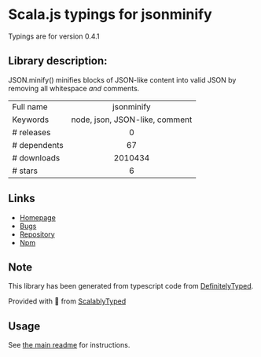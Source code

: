 
# Scala.js typings for jsonminify

Typings are for version 0.4.1

## Library description:
JSON.minify() minifies blocks of JSON-like content into valid JSON by removing all whitespace *and* comments.

|                    |                 |
| ------------------ | :-------------: |
| Full name          | jsonminify |
| Keywords           | node, json, JSON-like, comment |
| # releases         | 0 |
| # dependents       | 67 |
| # downloads        | 2010434 |
| # stars            | 6 |

## Links
- [Homepage](https://github.com/fkei/JSON.minify)
- [Bugs](https://github.com/fkei/JSON.minify/issues)
- [Repository](https://github.com/fkei/JSON.minify)
- [Npm](https://www.npmjs.com/package/jsonminify)
    


## Note
This library has been generated from typescript code from [DefinitelyTyped](https://definitelytyped.org).

Provided with :purple_heart: from [ScalablyTyped](https://github.com/oyvindberg/ScalablyTyped)

## Usage
See [the main readme](../../readme.md) for instructions.



